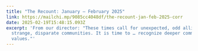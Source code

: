 ```yaml
---
title: "The Recount: January – February 2025"
link: https://mailchi.mp/9085cc4048df/the-recount-jan-feb-2025-corr
date: 2025-02-19T15:48:15.093Z
excerpt: 'From our director: "These times call for unexpected, odd alliances and
  strange, disparate communities. It is time to … recognize deeper common
  values."'
---
```

